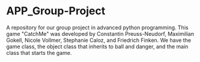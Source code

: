 # APP_Group-Project
A repository for our group project in advanced python programming.
This game "CatchMe" was developed by Constantin Preuss-Neudorf, Maximilian Gokell, Nicole Vollmer, Stephanie Caloz, and Friedrich Finken.
We have the game class, the object class that inherits to ball and danger, and the main class that starts the game.
